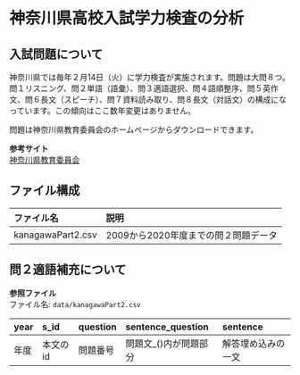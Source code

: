 # **神奈川県高校入試学力検査の分析**
## **入試問題について**
神奈川県では毎年２月14日（火）に学力検査が実施されます。問題は大問８つ。問１リスニング、問２単語（語彙）、問３適語選択、問４語順整序、問５英作文、問６長文（スピーチ）、問７資料読み取り、問８長文（対話文）の構成になっています。この傾向はここ数年変更はありません。

問題は神奈川県教育委員会のホームページからダウンロードできます。  

**参考サイト**  
[神奈川県教育委員会](https://www.pref.kanagawa.jp/docs/dc4/nyusen/nyusen/gakuryokukensa/mondai.html)

## **ファイル構成**
| ファイル名 | 説明 |
|:---|:---|
| kanagawaPart2.csv | 2009から2020年度までの問２問題データ |


## **問２適語補充について**

**参照ファイル**  
ファイル名: `data/kanagawaPart2.csv`  

| year | s_id | question | sentence_question | sentence |  
|:---|:---|:---|:---|:---|
| 年度 | 本文のid | 問題番号 | 問題文_()内が問題部分 | 解答埋め込みの一文 |
